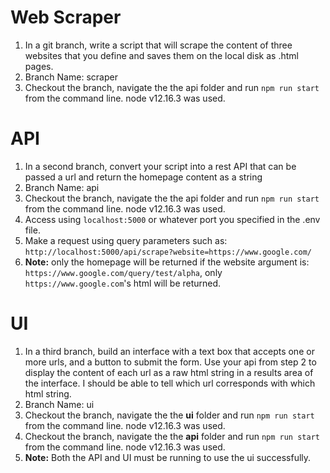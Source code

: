 # Web Scraper
1. In a git branch, write a script that will scrape the content of three websites that you define and saves them on the local disk as .html pages. 
2. Branch Name: scraper
3. Checkout the branch, navigate the the api folder and run `npm run start` from the command line. node v12.16.3 was used.

# API
1. In a second branch, convert your script into a rest API that can be passed a url and return the homepage content as a string
2. Branch Name: api
3. Checkout the branch, navigate the the api folder and run `npm run start` from the command line. node v12.16.3 was used.
4. Access using `localhost:5000` or whatever port you specified in the .env file.
5. Make a request using query parameters such as: `http://localhost:5000/api/scrape?website=https://www.google.com/`
6. **Note:** only the homepage will be returned if the website argument is: `https://www.google.com/query/test/alpha`, only `https://www.google.com`'s html will be returned.

# UI
1. In a third branch, build an interface with a text box that accepts one or more urls, and a button to submit the form. Use your api from step 2 to display the content of each url as a raw html string in a results area of the interface. I should be able to tell which url corresponds with which html string. 
2. Branch Name: ui
3. Checkout the branch, navigate the the **ui** folder and run `npm run start` from the command line. node v12.16.3 was used.
4. Checkout the branch, navigate the the **api** folder and run `npm run start` from the command line. node v12.16.3 was used.
5. **Note:** Both the API and UI must be running to use the ui successfully.
